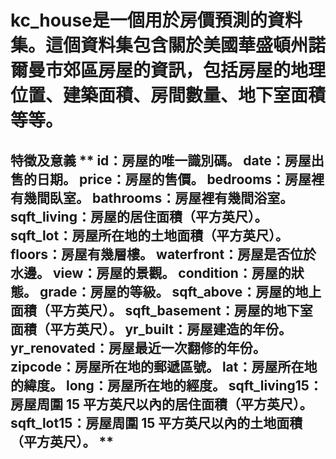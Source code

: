 <h1>kc_house是一個用於房價預測的資料集。這個資料集包含關於美國華盛頓州諾爾曼市郊區房屋的資訊，包括房屋的地理位置、建築面積、房間數量、地下室面積等等。  
  
<h2>特徵及意義   
**  
id：房屋的唯一識別碼。
date：房屋出售的日期。
price：房屋的售價。
bedrooms：房屋裡有幾間臥室。
bathrooms：房屋裡有幾間浴室。
sqft_living：房屋的居住面積（平方英尺）。
sqft_lot：房屋所在地的土地面積（平方英尺）。
floors：房屋有幾層樓。
waterfront：房屋是否位於水邊。
view：房屋的景觀。
condition：房屋的狀態。
grade：房屋的等級。
sqft_above：房屋的地上面積（平方英尺）。
sqft_basement：房屋的地下室面積（平方英尺）。
yr_built：房屋建造的年份。
yr_renovated：房屋最近一次翻修的年份。
zipcode：房屋所在地的郵遞區號。
lat：房屋所在地的緯度。
long：房屋所在地的經度。
sqft_living15：房屋周圍 15 平方英尺以內的居住面積（平方英尺）。
sqft_lot15：房屋周圍 15 平方英尺以內的土地面積（平方英尺）。
**
